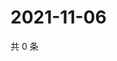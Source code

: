 # 2021-11-06

共 0 条

<!-- BEGIN WEIBO -->
<!-- 最后更新时间 Sat Nov 06 2021 10:24:44 GMT+0800 (China Standard Time) -->

<!-- END WEIBO -->
